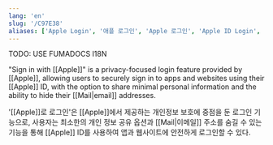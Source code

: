 ```yaml
---
lang: 'en'
slug: '/C97E38'
aliases: ['Apple Login', '애플 로그인', 'Apple 로그인', 'Apple ID Login', 'Apple로 로그인']
---
```



TODO: USE FUMADOCS I18N

<div lang='en-US'>

"Sign in with [[Apple]]" is a privacy-focused login feature provided by [[Apple]], allowing users to securely sign in to apps and websites using their [[Apple]] ID, with the option to share minimal personal information and the ability to hide their [[Mail|email]] addresses.

</div>


<div lang='ko-KR'>

'[[Apple]]로 로그인'은 [[Apple]]에서 제공하는 개인정보 보호에 중점을 둔 로그인 기능으로, 사용자는 최소한의 개인 정보 공유 옵션과 [[Mail|이메일]] 주소를 숨길 수 있는 기능을 통해 [[Apple]] ID를 사용하여 앱과 웹사이트에 안전하게 로그인할 수 있다.

</div>

